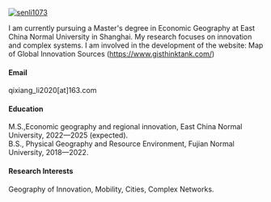 

[![senli1073](https://img.shields.io/badge/senli1073-github-blue?logo=github)](https://github.com/senli1073)

I am currently pursuing a Master's degree in Economic Geography at East China Normal University in Shanghai. My research focuses on innovation and complex systems. 
I am involved in the development of the website: Map of Global Innovation Sources (https://www.gisthinktank.com/)

#### Email
qixiang_li2020[at]163.com

#### Education
M.S.,Economic geography and regional innovation, East China Normal University, 2022—2025 (expected).\
B.S., Physical Geography and Resource Environment, Fujian Normal University, 2018—2022.

#### Research Interests
Geography of Innovation, Mobility, Cities, Complex Networks.

